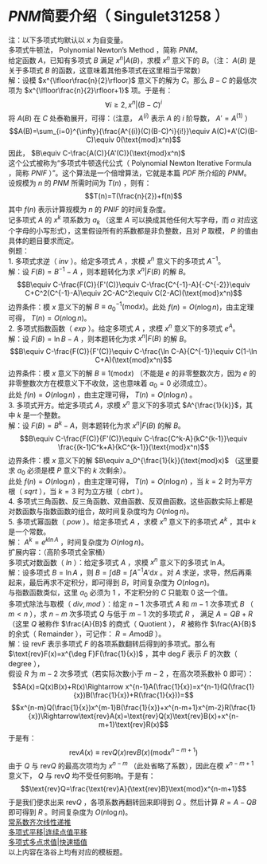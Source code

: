 # $PNM$简要介绍（ $\text{Singulet31258}$ ）

注：以下多项式均默认以 $x$ 为自变量。\
多项式牛顿法， $\text{Polynomial Newton's Method}$ ，简称 $PNM$。\
给定函数 $A$，已知有多项式 $B$ 满足 $x^n|A(B)$，求模 $x^n$ 意义下的 $B$。（注： $A(B)$ 是关于多项式 $B$ 的函数，这意味着其他多项式在这里相当于常数）\
解：设模 $x^{\lfloor\frac{n}{2}\rfloor}$ 意义下的解为 $C$。那么 $B-C$ 的最低次项为 $x^{\lfloor\frac{n}{2}\rfloor+1}$ 项。于是有：\
$$\forall i\ge 2,x^n|(B-C)^i$$
将 $A(B)$ 在 $C$ 处泰勒展开，可得：（注意， $A^{(i)}$ 表示 $A$ 的 $i$ 阶导数， $A'=A^{(1)}$ ）\
$$A(B)=\sum_{i=0}^{\infty}{\frac{A^{(i)}(C)(B-C)^i}{i!}}\equiv A(C)+A'(C)(B-C)\equiv 0(\text{mod}x^n)$$
因此， $B\equiv C-\frac{A(C)}{A'(C)}(\text{mod}x^n)$\
这个公式被称为“多项式牛顿迭代公式（ $\text{Polynomial Newton Iterative Formula}$ ，简称 $PNIF$ ）”。这个算法是一个倍增算法，它就是本篇 $PDF$ 所介绍的 $PNM$。\
设规模为 $n$ 的 $PNM$ 所需时间为 $T(n)$ ，则有：
$$T(n)=T(\frac{n}{2})+f(n)$$
其中 $f(n)$ 表示计算规模为 $n$ 的 $PNIF$ 的时间复杂度。\
记多项式 $A$ 的 $x^k$ 项系数为 $a_k$ （这里 $A$ 可以换成其他任何大写字母，而 $a$ 对应这个字母的小写形式），这里假设所有的系数都是非负整数，且对 $P$ 取模，
$P$ 的值由具体的题目要求而定。\
例题：\
$1.$ 多项式求逆（ $inv$ ）。给定多项式 $A$ ，求模 $x^n$ 意义下的多项式 $A^{-1}$。\
解：设 $F(B)=B^{-1}-A$ ，则本题转化为求 $x^n|F(B)$ 的解 $B$。
$$B\equiv C-\frac{F(C)}{F'(C)}\equiv C-\frac{C^{-1}-A}{-C^{-2}}\equiv C+C^2(C^{-1}-A)\equiv 2C-AC^2\equiv C(2-AC)(\text{mod}x^n)$$
边界条件：模 $x$ 意义下的解 $B\equiv a_0^{-1}(\text{mod}x)$。此处 $f(n)=O(n\log n)$，由主定理可得， $T(n)=O(n\log n)$。\
$2.$ 多项式指数函数（ $exp$ ）。给定多项式 $A$ ，求模 $x^n$ 意义下的多项式 $e^{A}$。\
解：设 $F(B)=\ln B-A$ ，则本题转化为求 $x^n|F(B)$ 的解 $B$。\
$$B\equiv C-\frac{F(C)}{F'(C)}\equiv C-\frac{\ln C-A}{C^{-1}}\equiv C(1-\ln C+A)(\text{mod}x^n)$$
边界条件：模 $x$ 意义下的解 $B\equiv 1(\text{mod}x)$ （不能是 $e$ 的非零整数次方，因为 $e$ 的非零整数次方在模意义下不收敛，这也意味着 $a_0=0$ 必须成立）。\
此处 $f(n)=O(n\log n)$ ，由主定理可得， $T(n)=O(n\log n)$ 。\
$3.$ 多项式开方。给定多项式 $A$，求模 $x^n$ 意义下的多项式 $A^{\frac{1}{k}}$，其中 $k$ 是一个整数。\
解：设 $F(B)=B^k-A$，则本题转化为求 $x^n|F(B)$ 的解 $B$。
$$B\equiv C-\frac{F(C)}{F'(C)}\equiv C-\frac{C^k-A}{kC^{k-1}}\equiv \frac{(k-1)C^k+A}{kC^{k-1}}(\text{mod}x^n)$$
边界条件：模 $x$ 意义下的解 $B\equiv a_0^{\frac{1}{k}}(\text{mod}x)$ （这里要求 $a_0$ 必须是模 $P$ 意义下的 $k$ 次剩余）。\
此处 $f(n)=O(n\log n)$ ，由主定理可得， $T(n)=O(n\log n)$ ，当 $k=2$ 时为平方根（ $sqrt$ ），当 $k=3$ 时为立方根（ $cbrt$ ）。\
$4.$ 多项式三角函数、反三角函数、双曲函数、反双曲函数。这些函数实际上都是对数函数与指数函数的组合，故时间复杂度均为 $O(n\log n)$。\
$5.$ 多项式幂函数（ $pow$ ）。给定多项式 $A$ ，求模 $x^n$ 意义下的多项式 $A^k$ ，其中 $k$ 是一个常数。\
解： $A^k=e^{k\ln A}$ ，时间复杂度为 $O(n\log n)$。\
扩展内容：（高阶多项式全家桶）\
多项式对数函数（ $ln$ ）：给定多项式 $A$ ，求模 $x^n$ 意义下的多项式 $\ln A$。\
解：设多项式 $B=\ln A$ ，则 $B=\int \text{d}B=\int A^{-1}A'\text{d}x$ 。对 $A$ 求逆，求导，然后再乘起来，最后再求不定积分，即可得到 $B$，时间复杂度为 $O(n\log n)$。\
与指数函数类似，这里 $a_0$ 必须为 $1$ ，不定积分的 $C$ 只能取 $0$ 这一个值。\
多项式除法与取模（ $div,mod$ ）：给定 $n-1$ 次多项式 $A$ 和 $m-1$ 次多项式 $B$ （ $m < n$ ），求 $n-m$ 次多项式 $Q$ 与低于 $m-1$ 次的多项式 $R$ ，
满足 $A=QB+R$ （这里 $Q$ 被称作 $\frac{A}{B}$ 的商式（ $\text{Quotient}$ ）， $R$ 被称作 $\frac{A}{B}$ 的余式（ $\text{Remainder}$ ），可记作： $R=A\text{mod}B$ ）。\
解：设 $\text{rev}F$ 表示多项式 $F$ 的各项系数翻转后得到的多项式。那么有 $\text{rev}F(x)=x^{\deg F}F(\frac{1}{x})$ ，其中 $\deg F$ 表示 $F$ 的次数（ $\text{degree}$ ），\
假设 $R$ 为 $m-2$ 次多项式（若实际次数小于 $m-2$ ，在高次项系数补 $0$ 即可）：
$$A(x)=Q(x)B(x)+R(x)\Rightarrow x^{n-1}A(\frac{1}{x})=x^{n-1}(Q(\frac{1}{x})B(\frac{1}{x})+R(\frac{1}{x}))=$$
$$x^{n-m}Q(\frac{1}{x})x^{m-1}B(\frac{1}{x})+x^{n-m+1}x^{m-2}R(\frac{1}{x})\Rightarrow\text{rev}A(x)=\text{rev}Q(x)\text{rev}B(x)+x^{n-m+1}\text{rev}R(x)$$
于是有：
$$\text{rev}A(x)\equiv\text{rev}Q(x)\text{rev}B(x)(\text{mod}x^{n-m+1})$$
由于 $Q$ 与 $\text{rev}Q$ 的最高次项均为 $x^{n-m}$ （此处省略了系数），因此在模 $x^{n-m+1}$ 意义下， $Q$ 与 $\text{rev}Q$ 均不受任何影响。于是有：
$$\text{rev}Q=\frac{\text{rev}A}{\text{rev}B}\text{mod}x^{n-m+1}$$
于是我们便求出来 $\text{rev}Q$ ，各项系数再翻转回来即得到 $Q$ 。然后计算 $R=A-QB$ 即可得到 $R$ 。时间复杂度为 $O(n\log n)$。\
[常系数齐次线性递推](https://oi-wiki.org/math/linear-recurrence/)\
[多项式平移|连续点值平移](https://oi-wiki.org/math/poly/shift/)\
[多项式多点求值|快速插值](https://oi-wiki.org/math/poly/multipoint-eval-interpolation/)\
以上内容在洛谷上均有对应的模板题。
